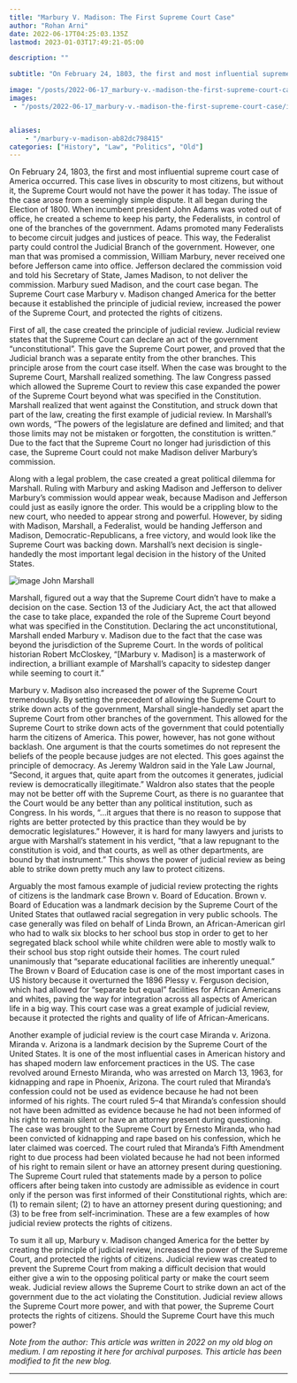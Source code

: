 ```yaml
---
title: "Marbury V. Madison: The First Supreme Court Case"
author: "Rohan Arni"
date: 2022-06-17T04:25:03.135Z
lastmod: 2023-01-03T17:49:21-05:00

description: ""

subtitle: "On February 24, 1803, the first and most influential supreme court case of America occurred. This case lives in obscurity to most citizens…"

image: "/posts/2022-06-17_marbury-v.-madison-the-first-supreme-court-case/images/1.jpeg" 
images:
 - "/posts/2022-06-17_marbury-v.-madison-the-first-supreme-court-case/images/1.jpeg"


aliases:
    - "/marbury-v-madison-ab82dc798415"
categories: ["History", "Law", "Politics", "Old"]
---
```


On February 24, 1803, the first and most influential supreme court case of America occurred. This case lives in obscurity to most citizens, but without it, the Supreme Court would not have the power it has today. The issue of the case arose from a seemingly simple dispute. It all began during the Election of 1800. When incumbent president John Adams was voted out of office, he created a scheme to keep his party, the Federalists, in control of one of the branches of the government. Adams promoted many Federalists to become circuit judges and justices of peace. This way, the Federalist party could control the Judicial Branch of the government. However, one man that was promised a commission, William Marbury, never received one before Jefferson came into office. Jefferson declared the commission void and told his Secretary of State, James Madison, to not deliver the commission. Marbury sued Madison, and the court case began. The Supreme Court case Marbury v. Madison changed America for the better because it established the principle of judicial review, increased the power of the Supreme Court, and protected the rights of citizens.

First of all, the case created the principle of judicial review. Judicial review states that the Supreme Court can declare an act of the government “unconstitutional”. This gave the Supreme Court power, and proved that the Judicial branch was a separate entity from the other branches. This principle arose from the court case itself. When the case was brought to the Supreme Court, Marshall realized something. The law Congress passed which allowed the Supreme Court to review this case expanded the power of the Supreme Court beyond what was specified in the Constitution. Marshall realized that went against the Constitution, and struck down that part of the law, creating the first example of judicial review. In Marshall’s own words, “The powers of the legislature are defined and limited; and that those limits may not be mistaken or forgotten, the constitution is written.” Due to the fact that the Supreme Court no longer had jurisdiction of this case, the Supreme Court could not make Madison deliver Marbury’s commission.

Along with a legal problem, the case created a great political dilemma for Marshall. Ruling with Marbury and asking Madison and Jefferson to deliver Marbury’s commission would appear weak, because Madison and Jefferson could just as easily ignore the order. This would be a crippling blow to the new court, who needed to appear strong and powerful. However, by siding with Madison, Marshall, a Federalist, would be handing Jefferson and Madison, Democratic-Republicans, a free victory, and would look like the Supreme Court was backing down. Marshall’s next decision is single-handedly the most important legal decision in the history of the United States.

![image](images/1.jpeg#layoutTextWidth)
John Marshall


Marshall, figured out a way that the Supreme Court didn’t have to make a decision on the case. Section 13 of the Judiciary Act, the act that allowed the case to take place, expanded the role of the Supreme Court beyond what was specified in the Constitution. Declaring the act unconstitutional, Marshall ended Marbury v. Madison due to the fact that the case was beyond the jurisdiction of the Supreme Court. In the words of political historian Robert McCloskey, “[Marbury v. Madison] is a masterwork of indirection, a brilliant example of Marshall’s capacity to sidestep danger while seeming to court it.”

Marbury v. Madison also increased the power of the Supreme Court tremendously. By setting the precedent of allowing the Supreme Court to strike down acts of the government, Marshall single-handedly set apart the Supreme Court from other branches of the government. This allowed for the Supreme Court to strike down acts of the government that could potentially harm the citizens of America. This power, however, has not gone without backlash. One argument is that the courts sometimes do not represent the beliefs of the people because judges are not elected. This goes against the principle of democracy. As Jeremy Waldron said in the Yale Law Journal, “Second, it argues that, quite apart from the outcomes it generates, judicial review is democratically illegitimate.” Waldron also states that the people may not be better off with the Supreme Court, as there is no guarantee that the Court would be any better than any political institution, such as Congress. In his words, “…it argues that there is no reason to suppose that rights are better protected by this practice than they would be by democratic legislatures.” However, it is hard for many lawyers and jurists to argue with Marshall’s statement in his verdict, “that a law repugnant to the constitution is void, and that courts, as well as other departments, are bound by that instrument.” This shows the power of judicial review as being able to strike down pretty much any law to protect citizens.

Arguably the most famous example of judicial review protecting the rights of citizens is the landmark case Brown v. Board of Education. Brown v. Board of Education was a landmark decision by the Supreme Court of the United States that outlawed racial segregation in very public schools. The case generally was filed on behalf of Linda Brown, an African-American girl who had to walk six blocks to her school bus stop in order to get to her segregated black school while white children were able to mostly walk to their school bus stop right outside their homes. The court ruled unanimously that “separate educational facilities are inherently unequal.” The Brown v Board of Education case is one of the most important cases in US history because it overturned the 1896 Plessy v. Ferguson decision, which had allowed for “separate but equal” facilities for African Americans and whites, paving the way for integration across all aspects of American life in a big way. This court case was a great example of judicial review, because it protected the rights and quality of life of African-Americans.

Another example of judicial review is the court case Miranda v. Arizona. Miranda v. Arizona is a landmark decision by the Supreme Court of the United States. It is one of the most influential cases in American history and has shaped modern law enforcement practices in the US. The case revolved around Ernesto Miranda, who was arrested on March 13, 1963, for kidnapping and rape in Phoenix, Arizona. The court ruled that Miranda’s confession could not be used as evidence because he had not been informed of his rights. The court ruled 5–4 that Miranda’s confession should not have been admitted as evidence because he had not been informed of his right to remain silent or have an attorney present during questioning. The case was brought to the Supreme Court by Ernesto Miranda, who had been convicted of kidnapping and rape based on his confession, which he later claimed was coerced. The court ruled that Miranda’s Fifth Amendment right to due process had been violated because he had not been informed of his right to remain silent or have an attorney present during questioning. The Supreme Court ruled that statements made by a person to police officers after being taken into custody are admissible as evidence in court only if the person was first informed of their Constitutional rights, which are: (1) to remain silent; (2) to have an attorney present during questioning; and (3) to be free from self-incrimination. These are a few examples of how judicial review protects the rights of citizens.

To sum it all up, Marbury v. Madison changed America for the better by creating the principle of judicial review, increased the power of the Supreme Court, and protected the rights of citizens. Judicial review was created to prevent the Supreme Court from making a difficult decision that would either give a win to the opposing political party or make the court seem weak. Judicial review allows the Supreme Court to strike down an act of the government due to the act violating the Constitution. Judicial review allows the Supreme Court more power, and with that power, the Supreme Court protects the rights of citizens. Should the Supreme Court have this much power?

*Note from the author: This article was written in 2022 on my old blog on medium. I am reposting it here for archival purposes. This article has been modified to fit the new blog.*

---
